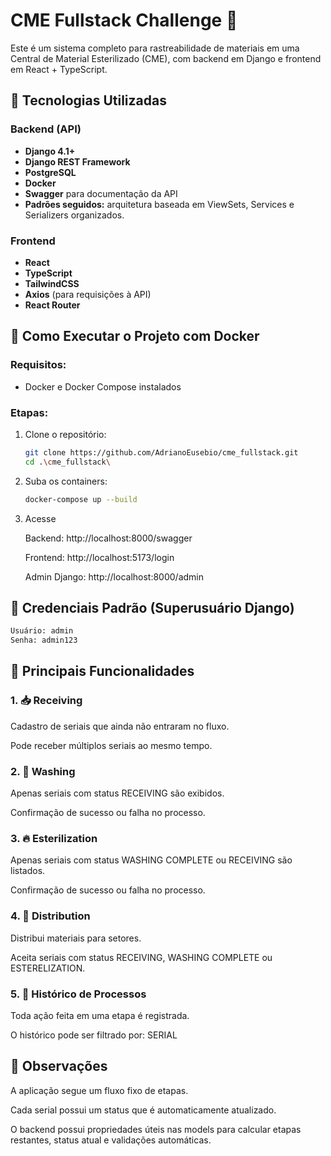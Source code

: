 # CME Fullstack Challenge 🚀

Este é um sistema completo para rastreabilidade de materiais em uma Central de Material Esterilizado (CME), com backend em Django e frontend em React + TypeScript.

## 🧰 Tecnologias Utilizadas

### Backend (API)
- **Django 4.1+**
- **Django REST Framework**
- **PostgreSQL**
- **Docker**
- **Swagger** para documentação da API
- **Padrões seguidos:** arquitetura baseada em ViewSets, Services e Serializers organizados.

### Frontend
- **React**
- **TypeScript**
- **TailwindCSS**
- **Axios** (para requisições à API)
- **React Router**

## 🐳 Como Executar o Projeto com Docker

### Requisitos:
- Docker e Docker Compose instalados

### Etapas:

1. Clone o repositório:
   ```bash
   git clone https://github.com/AdrianoEusebio/cme_fullstack.git
   cd .\cme_fullstack\

2. Suba os containers:
   ```bash
   docker-compose up --build

3. Acesse

   Backend: http://localhost:8000/swagger

   Frontend: http://localhost:5173/login

   Admin Django: http://localhost:8000/admin





## 🔑 Credenciais Padrão (Superusuário Django)
   ```bash
   Usuário: admin
   Senha: admin123
   ```


## 🔁 Principais Funcionalidades


### 1. 📥 Receiving
   Cadastro de seriais que ainda não entraram no fluxo.

   Pode receber múltiplos seriais ao mesmo tempo.



### 2. 🧽 Washing
   Apenas seriais com status RECEIVING são exibidos.

   Confirmação de sucesso ou falha no processo.



### 3. 🔥 Esterilization
   Apenas seriais com status WASHING COMPLETE ou RECEIVING são listados.

   Confirmação de sucesso ou falha no processo.



### 4. 🚚 Distribution
   Distribui materiais para setores.

   Aceita seriais com status RECEIVING, WASHING COMPLETE ou ESTERELIZATION.



### 5. 📜 Histórico de Processos


   Toda ação feita em uma etapa é registrada.

   O histórico pode ser filtrado por: SERIAL



## 📎 Observações


   A aplicação segue um fluxo fixo de etapas.
   
   Cada serial possui um status que é automaticamente atualizado.

O backend possui propriedades úteis nas models para calcular etapas restantes, status atual e validações automáticas.




